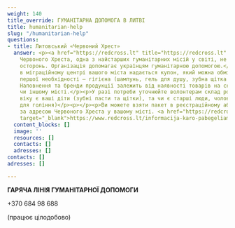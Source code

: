 ```yaml
---
weight: 140
title_override: ГУМАНІТАРНА ДОПОМОГА В ЛИТВІ
title: humanitarian-help
slug: "/humanitarian-help"
questions:
- title: Литовський «Червоний Хрест»
  answer: <p><a href="https://redcross.lt" title="https://redcross.lt" target="_blank">https://redcross.lt</a></p><p>Товариство
    Червоного Хреста, одна з найстарших гуманітарних місій у світі, не могла залишатися
    осторонь. Організація допомагає українцям гуманітарною допомогою.</p><p>При реєстрації
    в міграційному центрі вашого міста надається купон, який можна обміняти на набір
    першої необхідності – гігієна (шампунь, гель для душу, зубна щітка та паста, мило).
    Наповнення та бренди продукції залежить від наявності товарів на складі в тому
    чи іншому місті.</p><p>У разі потреби уточнюйте волонтерам склад родини, якого
    віку є ваші діти (зубні пасти та щітки), та чи є старші люди, чоловіки (приладдя
    для гоління)</p><p></p><p>Ви можете взяти пакет в реєстраційному або завітавши
    за адресою Червоного Хреста у вашому місті. <a href="https://redcross.lt" title="https://redcross.lt"
    target="_blank">https://www.redcross.lt/informacija-karo-pabegeliams-ukrainos</a></p>
  content_blocks: []
  image: ''
  resources: []
  contacts: []
  adresses: []
contacts: []
adresses: []

---
```

**ГАРЯЧА ЛІНІЯ ГУМАНІТАРНОЇ ДОПОМОГИ**

\+370 684 98 688

(працює цілодобово)